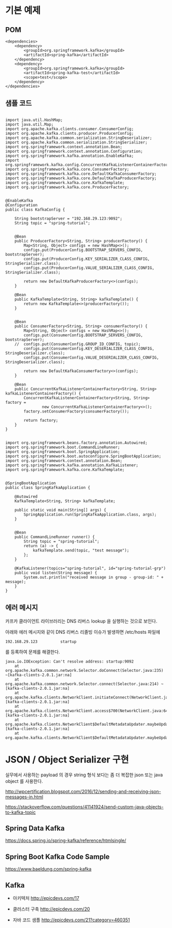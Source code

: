 # 기본 예제 #

## POM ##

```
<dependencies>
	<dependency>
		<groupId>org.springframework.kafka</groupId>
		<artifactId>spring-kafka</artifactId>
	</dependency>
	<dependency>
		<groupId>org.springframework.kafka</groupId>
		<artifactId>spring-kafka-test</artifactId>
		<scope>test</scope>
	</dependency>
</dependencies>

```

## 샘플 코드 ##
```

import java.util.HashMap;
import java.util.Map;
import org.apache.kafka.clients.consumer.ConsumerConfig;
import org.apache.kafka.clients.producer.ProducerConfig;
import org.apache.kafka.common.serialization.StringDeserializer;
import org.apache.kafka.common.serialization.StringSerializer;
import org.springframework.context.annotation.Bean;
import org.springframework.context.annotation.Configuration;
import org.springframework.kafka.annotation.EnableKafka;
import org.springframework.kafka.config.ConcurrentKafkaListenerContainerFactory;
import org.springframework.kafka.core.ConsumerFactory;
import org.springframework.kafka.core.DefaultKafkaConsumerFactory;
import org.springframework.kafka.core.DefaultKafkaProducerFactory;
import org.springframework.kafka.core.KafkaTemplate;
import org.springframework.kafka.core.ProducerFactory;


@EnableKafka
@Configuration
public class KafkaConfig {

	String bootstrapServer = "192.168.29.123:9092";
	String topic = "spring-tutorial";
	
	
	@Bean
	public ProducerFactory<String, String> producerFactory() {
		Map<String, Object> configs = new HashMap<>();
		configs.put(ProducerConfig.BOOTSTRAP_SERVERS_CONFIG, bootstrapServer);
		configs.put(ProducerConfig.KEY_SERIALIZER_CLASS_CONFIG, StringSerializer.class);
		configs.put(ProducerConfig.VALUE_SERIALIZER_CLASS_CONFIG, StringSerializer.class);
		
		return new DefaultKafkaProducerFactory<>(configs);
	}
	
	@Bean
	public KafkaTemplate<String, String> kafkaTemplate() {
		return new KafkaTemplate<>(producerFactory());
	}
	
	
	@Bean
	public ConsumerFactory<String, String> consumerFactory() {
		Map<String, Object> configs = new HashMap<>();
		configs.put(ConsumerConfig.BOOTSTRAP_SERVERS_CONFIG, bootstrapServer);
	//	configs.put(ConsumerConfig.GROUP_ID_CONFIG, topic);
		configs.put(ConsumerConfig.KEY_DESERIALIZER_CLASS_CONFIG, StringDeserializer.class);
		configs.put(ConsumerConfig.VALUE_DESERIALIZER_CLASS_CONFIG, StringDeserializer.class);
	
		return new DefaultKafkaConsumerFactory<>(configs);
	}
	
	@Bean
	public ConcurrentKafkaListenerContainerFactory<String, String> kafkaListenerContainerFactory() {
		ConcurrentKafkaListenerContainerFactory<String, String> factory = 
				new ConcurrentKafkaListenerContainerFactory<>();
		factory.setConsumerFactory(consumerFactory());
		
		return factory;
	}
}


```

```
import org.springframework.beans.factory.annotation.Autowired;
import org.springframework.boot.CommandLineRunner;
import org.springframework.boot.SpringApplication;
import org.springframework.boot.autoconfigure.SpringBootApplication;
import org.springframework.context.annotation.Bean;
import org.springframework.kafka.annotation.KafkaListener;
import org.springframework.kafka.core.KafkaTemplate;


@SpringBootApplication
public class SpringKafkaApplication {

	@Autowired
	KafkaTemplate<String, String> kafkaTemplate;
	
	public static void main(String[] args) {
		SpringApplication.run(SpringKafkaApplication.class, args);
	}

	
	@Bean
	public CommandLineRunner runner() {
		String topic = "spring-tutorial";
		return (a) -> {
			kafkaTemplate.send(topic, "test message");
		};
	}
	
	@KafkaListener(topics="spring-tutorial", id="spring-tutorial-grp")
	public void listen(String message) {
		System.out.println("received message in group - group-id: " + message);
	}
}
```


## 에러 메시지 ##

카프카 클라이언트 라이브러리는 DNS 리버스 lookup 을 실행하는 것으로 보인다.

아래와 에러 메시지와 같이 DNS 리버스 리졸빙 이슈가 발생하면 /etc/hosts 파일에 

```
192.168.29.123          startup
```

를 등록하여 문제를 해결한다. 

```
java.io.IOException: Can't resolve address: startup:9092
	at org.apache.kafka.common.network.Selector.doConnect(Selector.java:235) ~[kafka-clients-2.0.1.jar:na]
	at org.apache.kafka.common.network.Selector.connect(Selector.java:214) ~[kafka-clients-2.0.1.jar:na]
	at org.apache.kafka.clients.NetworkClient.initiateConnect(NetworkClient.java:864) [kafka-clients-2.0.1.jar:na]
	at org.apache.kafka.clients.NetworkClient.access$700(NetworkClient.java:64) [kafka-clients-2.0.1.jar:na]
	at org.apache.kafka.clients.NetworkClient$DefaultMetadataUpdater.maybeUpdate(NetworkClient.java:1035) [kafka-clients-2.0.1.jar:na]
	at org.apache.kafka.clients.NetworkClient$DefaultMetadataUpdater.maybeUpdate(NetworkClient.java:

```


# JSON / Object Serializer 구현 #

실무에서 사용하는 payload 의 경우 string 형식 보다는 좀 더 복잡한 json 또는 java object 를 사용한다. 


http://wpcertification.blogspot.com/2016/12/sending-and-receiving-json-messages-in.html

https://stackoverflow.com/questions/41141924/send-custom-java-objects-to-kafka-topic



## Spring Data Kafka ##

https://docs.spring.io/spring-kafka/reference/htmlsingle/

## Spring Boot Kafka Code Sample ##

https://www.baeldung.com/spring-kafka


## Kafka ##

* 아키텍처 http://epicdevs.com/17

* 클러스터 구축 http://epicdevs.com/20

* 자바 코드 샘플 http://epicdevs.com/21?category=460351


